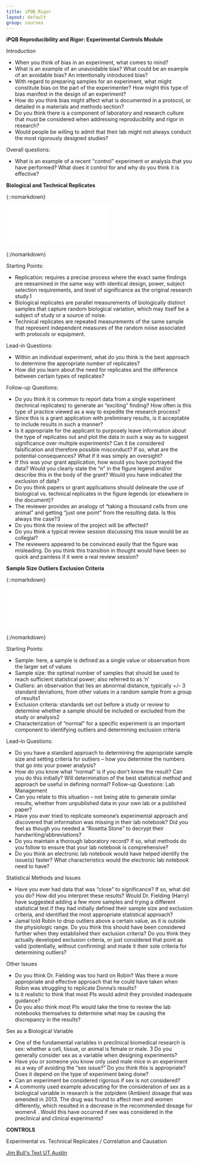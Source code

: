 ```yaml
---
title: iPQB_Rigor
layout: default
group: courses
---
```


**iPQB Reproducibility and Rigor: Experimental Controls Module**

Introduction

- When you think of bias in an experiment, what comes to mind?
- What is an example of an unavoidable bias? What could be an example of an avoidable bias? An
intentionally introduced bias?
- With regard to preparing samples for an experiment, what might constitute bias on the part of
the experimenter? How might this type of bias manifest in the design of an experiment?
- How do you think bias might affect what is documented in a protocol, or detailed in a materials
and methods section?
- Do you think there is a component of laboratory and research culture that must be considered
when addressing reproducibility and rigor in research?
- Would people be willing to admit that their lab might not always conduct the most rigorously
designed studies?

Overall questions:

- What is an example of a recent "control" experiment or analysis that you have performed? What does it control for and why do you think it is effective?

**Biological and Technical Replicates**

{::nomarkdown}
<div class="video-container">
         <iframe src="//www.youtube.com/embed/wSWunBYzl8c" frameborder="0" width="280" height="107"></iframe>
</div>
<br>
{:/nomarkdown}

Starting Points:

- Replication: requires a precise process where the exact same findings are reexamined in the same way with identical design, power, subject selection requirements, and level of significance as the original research study.1
- Biological replicates are parallel measurements of biologically distinct samples that capture random biological variation, which may itself be a subject of study or a source of noise.
- Technical replicates are repeated measurements of the same sample that represent independent measures of the random noise associated with protocols or equipment.

Lead-in Questions:

- Within an individual experiment, what do you think is the best approach to determine the
appropriate number of replicates?
- How did you learn about the need for replicates and the difference between certain types of
replicates?

Follow-up Questions:

- Do you think it is common to report data from a single experiment (technical replicates) to generate an “exciting” finding? How often is this type of practice viewed as a way to expedite the research process?
- Since this is a grant application with preliminary results, is it acceptable to include results in such a manner?
- Is it appropriate for the applicant to purposely leave information about the type of replicates out and plot the data in such a way as to suggest significance over multiple experiments? Can it be considered falsification and therefore possible misconduct? If so, what are the potential consequences? What if it was simply an oversight?
- If this was your grant application, how would you have portrayed the data? Would you clearly state the “n” in the figure legend and/or describe this in the body of the grant? Would you have indicated the exclusion of data?
- Do you think papers or grant applications should delineate the use of biological vs. technical replicates in the figure legends (or elsewhere in the document)?
- The reviewer provides an analogy of “taking a thousand cells from one animal” and getting “just one point” from the resulting data. Is this always the case?3
- Do you think the review of the project will be affected?
- Do you think a typical review session discussing this issue would be as collegial?
- The reviewers appeared to be convinced easily that the figure was misleading. Do you think this transition in thought would have been so quick and painless if it were a real review session?

**Sample Size Outliers Exclusion Criteria**

{::nomarkdown}
<div class="video-container">
         <iframe src="//www.youtube.com/embed/Pc0h-GOcBLE" frameborder="0" width="280" height="107"></iframe>
</div>
<br>
{:/nomarkdown}

Starting Points:

- Sample: here, a sample is defined as a single value or observation from the larger set of values
- Sample size: the optimal number of samples that should be used to reach sufficient statistical power; also referred to as ‘n’
- Outliers: an observation that lies an abnormal distance, typically +/- 3 standard deviations, from other values in a random sample from a group of results1
- Exclusion criteria: standards set out before a study or review to determine whether a sample should be included or excluded from the study or analysis2
- Characterization of “normal” for a specific experiment is an important component to identifying outliers and determining exclusion criteria

Lead-in Questions:

- Do you have a standard approach to determining the appropriate sample size and setting criteria for outliers – how you determine the numbers that go into your power analysis?
- How do you know what “normal” is if you don’t know the result? Can you do this initially? Will determination of the best statistical method and approach be useful in defining normal? Follow-up Questions: Lab Management
- Can you relate to this situation – not being able to generate similar results, whether from unpublished data in your own lab or a published paper?
- Have you ever tried to replicate someone’s experimental approach and discovered that information was missing in their lab notebook? Did you feel as though you needed a “Rosetta Stone” to decrypt their handwriting/abbreviations?
- Do you maintain a thorough laboratory record? If so, what methods do you follow to ensure that your lab notebook is comprehensive?
- Do you think an electronic lab notebook would have helped identify the issue(s) faster? What characteristics would the electronic lab notebook need to have?

Statistical Methods and Issues

- Have you ever had data that was “close” to significance? If so, what did you do? How did you interpret these results?  Would Dr. Fielding (Harry) have suggested adding a few more samples and trying a different statistical test if they had initially defined their sample size and exclusion criteria, and identified the most appropriate statistical approach?
- Jamal told Robin to drop outliers above a certain value, as it is outside the physiologic range. Do you think this should have been considered further when they established their exclusion criteria? Do you think they actually developed exclusion criteria, or just considered that point as valid (potentially, without confirming) and made it their sole criteria for determining outliers?

Other Issues

- Do you think Dr. Fielding was too hard on Robin? Was there a more appropriate and effective approach that he could have taken when Robin was struggling to replicate Donna’s results?
- Is it realistic to think that most PIs would admit they provided inadequate guidance?
- Do you also think most PIs would take the time to review the lab notebooks themselves to determine what may be causing the discrepancy in the results?

Sex as a Biological Variable

- One of the fundamental variables in preclinical biomedical research is sex: whether a cell, tissue, or animal is female or male. 3 Do you generally consider sex as a variable when designing experiments?
- Have you or someone you know only used male mice in an experiment as a way of avoiding the “sex issue?” Do you think this is appropriate? Does it depend on the type of experiment being done?
- Can an experiment be considered rigorous if sex is not considered?
- A commonly used example advocating for the consideration of sex as a biological variable in research is the zolpidem (Ambien) dosage that was amended in 2013. The drug was found to affect men and women differently, which resulted in a decrease in the recommended dosage for women4 . Would this have occurred if sex was considered in the preclinical and clinical experiments?

**CONTROLS**

Experimental vs. Technical Replicates / Correlation and Causation

[Jim Bull's Text UT Austin](http://utw10426.utweb.utexas.edu/book/chap19.pdf)
